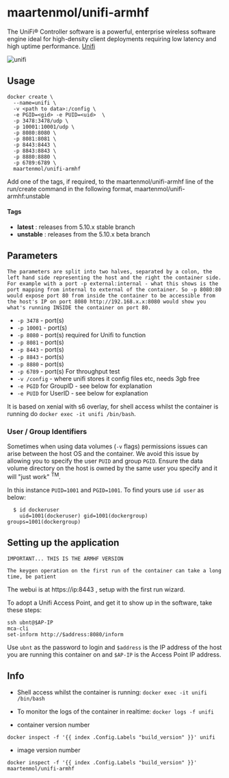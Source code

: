 # maartenmol/unifi-armhf
The UniFi® Controller software is a powerful, enterprise wireless software engine ideal for high-density client deployments requiring low latency and high uptime performance. [Unifi](https://www.ubnt.com/enterprise/#unifi)

![unifi](https://raw.githubusercontent.com/linuxserver/docker-templates/master/linuxserver.io/img/unifi-banner.png)

## Usage

```
docker create \
  --name=unifi \
  -v <path to data>:/config \
  -e PGID=<gid> -e PUID=<uid>  \
  -p 3478:3478/udp \
  -p 10001:10001/udp \
  -p 8080:8080 \
  -p 8081:8081 \
  -p 8443:8443 \
  -p 8843:8843 \
  -p 8880:8880 \
  -p 6789:6789 \
  maartenmol/unifi-armhf
```

Add one of the tags, if required, to the maartenmol/unifi-armhf line of the run/create command in the following format, maartenmol/unifi-armhf:unstable

#### Tags

+ **latest**  : releases from 5.10.x stable branch
+ **unstable** : releases from the 5.10.x beta branch

## Parameters

`The parameters are split into two halves, separated by a colon, the left hand side representing the host and the right the container side. 
For example with a port -p external:internal - what this shows is the port mapping from internal to external of the container.
So -p 8080:80 would expose port 80 from inside the container to be accessible from the host's IP on port 8080
http://192.168.x.x:8080 would show you what's running INSIDE the container on port 80.`


* `-p 3478` - port(s)
* `-p 10001` - port(s)
* `-p 8080` - port(s) required for Unifi to function
* `-p 8081` - port(s)
* `-p 8443` - port(s)
* `-p 8843` - port(s)
* `-p 8880` - port(s)
* `-p 6789` - port(s) For throughput test
* `-v /config` - where unifi stores it config files etc, needs 3gb free
* `-e PGID` for GroupID - see below for explanation
* `-e PUID` for UserID - see below for explanation

It is based on xenial with s6 overlay, for shell access whilst the container is running do `docker exec -it unifi /bin/bash`.

### User / Group Identifiers

Sometimes when using data volumes (`-v` flags) permissions issues can arise between the host OS and the container. We avoid this issue by allowing you to specify the user `PUID` and group `PGID`. Ensure the data volume directory on the host is owned by the same user you specify and it will "just work" <sup>TM</sup>.

In this instance `PUID=1001` and `PGID=1001`. To find yours use `id user` as below:

```
  $ id dockeruser
    uid=1001(dockeruser) gid=1001(dockergroup) groups=1001(dockergroup)
```

## Setting up the application
`IMPORTANT... THIS IS THE ARMHF VERSION`

`The keygen operation on the first run of the container can take a long time, be patient`

The webui is at https://ip:8443 , setup with the first run wizard.

To adopt a Unifi Access Point, and get it to show up in the software, take these steps:

```
ssh ubnt@$AP-IP
mca-cli
set-inform http://$address:8080/inform 
```
  
Use `ubnt` as the password to login and `$address` is the IP address of the host you are running this container on and `$AP-IP` is the Access Point IP address.

## Info

* Shell access whilst the container is running: `docker exec -it unifi /bin/bash`
* To monitor the logs of the container in realtime: `docker logs -f unifi`

* container version number 

`docker inspect -f '{{ index .Config.Labels "build_version" }}' unifi`

* image version number

`docker inspect -f '{{ index .Config.Labels "build_version" }}' maartenmol/unifi-armhf`
